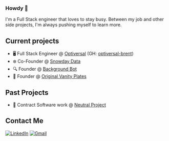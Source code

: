 
### Howdy 👋
I'm a Full Stack engineer that loves to stay busy. Between my job and other side projects, I'm always pushing myself to learn more. 

## Current projects
- 🖥️ Full Stack Engineer @ [Optiversal](https://www.optiversal.com/) (GH: [optiversal-brent](https://github.com/optiversal-brent))
- ❄️ Co-Founder @ [Snowday Data](https://snowdaydata.com/)
- 🔍 Founder @ [Background Bot](https://backgroundbot.io/)
- 🚗 Founder @ [Original Vanity Plates](https://originalvanityplates.com/)


## Past Projects
- 🌲 Contract Software work @ [Neutral Project](https://www.theneutralproject.com/)


## Contact Me
[![LinkedIn](https://img.shields.io/badge/LinkedIn-0077B5?style=for-the-badge&logo=linkedin&logoColor=white)](https://www.linkedin.com/in/brentjmadison1/)
[![Gmail](https://img.shields.io/badge/Gmail-D14836?style=for-the-badge&logo=gmail&logoColor=white)](mailto:brentjmadison@gmail.com)
